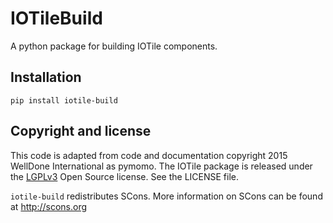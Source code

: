 # IOTileBuild
A python package for building IOTile components.

## Installation

```
pip install iotile-build
```

## Copyright and license
This code is adapted from code and documentation copyright 2015 WellDone International as pymomo. The IOTile package is released under the [LGPLv3](https://www.gnu.org/licenses/lgpl.html) Open Source license.  See the LICENSE file.

`iotile-build` redistributes SCons.  More information on SCons can be found at http://scons.org